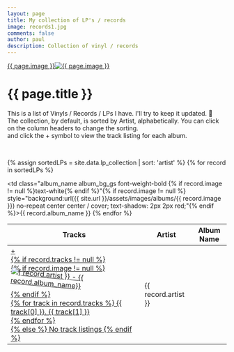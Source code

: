 ```yaml
---
layout: page
title: My collection of LP's / records
image: records1.jpg
comments: false
author: paul
description: Collection of vinyl / records
---
```

<div class="row w-100 rounded border bg-white d-print-none">
 <a href="javascript:;" data-image="{{ site.url }}{{ site.thumbnails }}{{ page.image }}" rel="lightbox" class="col-md-3 featuredImage m-0 p-0" style="background: url('{{ site.url }}{{ site.thumbnails }}{{ page.image }}') no-repeat center top / cover" >{{ page.image }}<img class="d-none d-print-block" src="{{ site.url }}{{ site.thumbnails }}{{ page.image }}" alt="{{ page.image }}" title="{{ page.image }}" /></a>
 <div class="col-md-9" >
<h1>{{ page.title }}</h1>
<p>
This is a list of Vinyls / Records / LPs I have. I'll try to keep it updated. 🤣<br />
The collection, by default, is sorted by Artist, alphabetically. You can click on the column headers to change the sorting. <br />
and click the + symbol to view the track listing for each album.
<!-- track listing's received from https://www.discogs.com/ -->
</p>
 </div>
</div>
<p>&nbsp; </p>

<div class="row bg-white rounded w-100 p-3 shadow-sm border">
    <div class="col-md-12">
<table id="lp_collection" class="display" style="width:100%">
<thead>
    <tr>
        <th>Tracks</th>
        <th>Artist</th>
        <th>Album Name</th>
    </tr>
</thead>

{% assign sortedLPs = site.data.lp_collection | sort: 'artist' %}
{% for record in sortedLPs %}
    <tr class="ablum_entry" rel="tracklisting">
        <td class="details-control"><a href="javascript:;" class="show_tracks" rel="tracklisting" data-original-title="Show tracks for: {{ record.artist }} - {{ record.album_name}} " data-toggle="tooltip">+<div class="tracks">{% if record.tracks != null %}
        <div class="row">
            <div class="col-md-6 trext-sm-center text-md-right pb-5">
                {% if record.image != null %}
                <img src="{{ site.url }}/assets/images/albums/{{ record.image }}" alt="{ record.artist }} - {{ record.album_name}}" class="shadow-lg rounded"  style="transform:rotate(5deg)" />
                {% endif %}
            </div>
            <div class="col-md-6">
        {% for track in record.tracks %}
        {{ track[0] }}. {{ track[1] }} <br />
        {% endfor %}
            </div>
        </div>
        {% else %}
        No track listings
        {% endif %}</div></a></td>
        <td class="sorting_1">{{ record.artist }}</td>
        <td class="album_name album_bg_gs font-weight-bold {% if record.image != null %}text-white{% endif %}"{% if record.image != null %} style="background:url({{ site.url }}/assets/images/albums/{{ record.image }}) no-repeat center center / cover; text-shadow: 2px 2px red;"{% endif %}>{{ record.album_name }}</td>
    </tr>
{% endfor %}
</table>
    </div>
</div>
